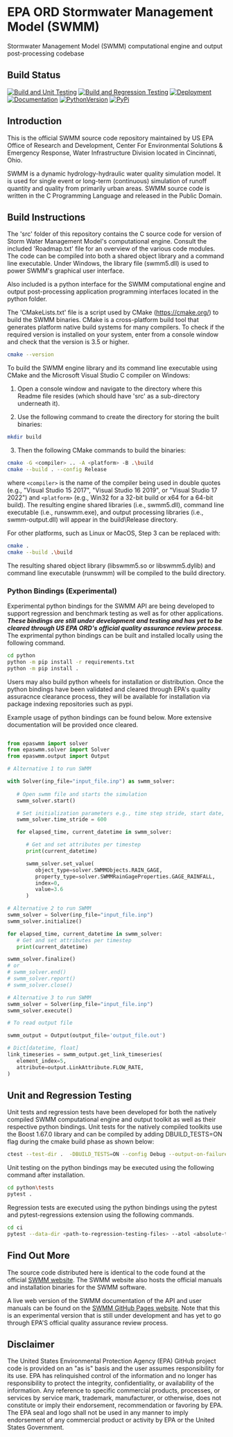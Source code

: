 EPA ORD Stormwater Management Model (SWMM)
==========================================

Stormwater Management Model (SWMM) computational engine and output post-processing codebase

## Build Status
[![Build and Unit Testing](https://github.com/USEPA/Stormwater-Management-Model/actions/workflows/build-and-test.yml/badge.svg)](https://github.com/USEPA/Stormwater-Management-Model/actions/workflows/build-and-test.yml)
[![Build and Regression Testing](https://github.com/USEPA/Stormwater-Management-Model/actions/workflows/build-and-test.yml/badge.svg)](https://github.com/USEPA/Stormwater-Management-Model/actions/workflows/build-and-test.yml)
[![Deployment](https://github.com/USEPA/Stormwater-Management-Model/actions/workflows/build-and-test.yml/badge.svg)](https://github.com/USEPA/Stormwater-Management-Model/actions/workflows/build-and-test.yml)
[![Documentation](https://github.com/USEPA/Stormwater-Management-Model/actions/workflows/build-and-test.yml/badge.svg?branch=docs)](https://github.com/USEPA/Stormwater-Management-Model/actions/workflows/build-and-test.yml)
[![PythonVersion](https://img.shields.io/pypi/pyversions/epaswmm.svg)](https://pypi.org/project/epaswmm)
[![PyPi](https://img.shields.io/pypi/v/epaswmm.svg)](https://pypi.org/project/epaswmm)

## Introduction
This is the official SWMM source code repository maintained by US EPA Office of Research and Development, Center For Environmental Solutions & Emergency Response, Water Infrastructure Division located in Cincinnati, Ohio.

SWMM is a dynamic hydrology-hydraulic water quality simulation model. It is used for single event or long-term (continuous) simulation of runoff quantity and quality from primarily urban areas. SWMM source code is written in the C Programming Language and released in the Public Domain.

## Build Instructions

The 'src' folder of this repository contains the C source code for
version of Storm Water Management Model's computational
engine. Consult the included 'Roadmap.txt' file for an overview of
the various code modules. The code can be compiled into both a shared
object library and a command line executable. Under Windows, the 
library file (swmm5.dll) is used to power SWMM's graphical user
interface.

Also included is a python interface for the SWMM computational engine and output 
post-processing application programming interfaces located in the python folder.

The 'CMakeLists.txt' file is a script used by CMake (https://cmake.org/)
to build the SWMM binaries. CMake is a cross-platform build tool
that generates platform native build systems for many compilers. To
check if the required version is installed on your system, enter from 
a console window and check that the version is 3.5 or higher.

```bash
cmake --version
```

To build the SWMM engine library and its command line executable
using CMake and the Microsoft Visual Studio C compiler on Windows:

1. Open a console window and navigate to the directory where this
   Readme file resides (which should have 'src' as a sub-directory
   underneath it).

2. Use the following command to create the directory for storing the built binaries:

```bash
mkdir build
```

3. Then the following CMake commands to build the binaries:

``` bash
cmake -G <compiler> .. -A <platform> -B .\build
cmake --build . --config Release
```

where `<compiler>` is the name of the compiler being used
in double quotes (e.g., "Visual Studio 15 2017", "Visual Studio 16 2019",
or "Visual Studio 17 2022") and `<platform>` (e.g., Win32 for a 32-bit build 
or x64 for a 64-bit build). The resulting engine shared libraries (i.e., swmm5.dll), command line executable (i.e., runswmm.exe), and output processing libraries (i.e., swmm-output.dll)
will appear in the build\Release directory.

For other platforms, such as Linux or MacOS, Step 3 can be replaced with:

```bash
cmake .
cmake --build .\build
```

The resulting shared object library (libswmm5.so or libswmm5.dylib) and 
command line executable (runswmm) will be compiled to the build directory. 

### Python Bindings (Experimental)

Experimental python bindings for the SWMM API are being developed to support regression and benchmark testing as well as for other applications. _**These bindings are still under development and testing and has yet to be cleared through US EPA ORD's official quality assurance review process**_. The exprimental python bindings can be built and installed locally using the following command.

```bash
cd python
python -m pip install -r requirements.txt
python -m pip install . 
```
Users may also build python wheels for installation or distribution. Once the python bindings
have been validated and cleared through EPA's quality assuracnce clearance process, they will be available for installation via package indexing repositories such as pypi.

Example usage of python bindings can be found below. More extensive documentation will be provided once cleared.

```python

from epaswmm import solver
from epaswmm.solver import Solver 
from epaswmm.output import Output

# Alternative 1 to run SWMM

with Solver(inp_file="input_file.inp") as swmm_solver:
   
   # Open swmm file and starts the simulation
   swmm_solver.start()

   # Set initialization parameters e.g., time step stride, start date, end date etc.
   swmm_solver.time_stride = 600 

   for elapsed_time, current_datetime in swmm_solver:

      # Get and set attributes per timestep
      print(current_datetime)

      swmm_solver.set_value(
         object_type=solver.SWMMObjects.RAIN_GAGE,
         property_type=solver.SWMMRainGageProperties.GAGE_RAINFALL,
         index=0,
         value=3.6
      )

# Alternative 2 to run SWMM
swmm_solver = Solver(inp_file="input_file.inp")
swmm_solver.initialize()

for elapsed_time, current_datetime in swmm_solver:
   # Get and set attributes per timestep
   print(current_datetime)

swmm_solver.finalize()
# or
# swmm_solver.end()
# swmm_solver.report()
# swmm_solver.close()

# Alternative 3 to run SWMM
swmm_solver = Solver(inp_file="input_file.inp")
swmm_solver.execute()

# To read output file

swmm_output = Output(output_file='output_file.out')

# Dict[datetime, float]
link_timeseries = swmm_output.get_link_timeseries(
   element_index=5,
   attribute=output.LinkAttribute.FLOW_RATE,
)

```

## Unit and Regression Testing

Unit tests and regression tests have been developed for both the natively compiled SWMM computational engine and output toolkit as well as their respective python bindings. Unit tests for the natively compiled toolkits use the Boost 1.67.0 library and can be compiled by adding DBUILD_TESTS=ON flag during the cmake build phase as shown below:

```bash
ctest --test-dir .  -DBUILD_TESTS=ON --config Debug --output-on-failure
```

Unit testing on the python bindings may be executed using the following command after installation.

```bash
cd python\tests
pytest .
```

Regression tests are executed using the python bindings using the pytest and pytest-regressions extension using the following commands.

```bash
cd ci
pytest --data-dir <path-to-regression-testing-files> --atol <absolute-tolerance> --rtol <relative-tolerance> --benchmark-compare --benchmark-json=PATH
```

## Find Out More
The source code distributed here is identical to the code found at the official [SWMM website](https://www.epa.gov/water-research/storm-water-management-model-swmm).
The SWMM website also hosts the official manuals and installation binaries for the SWMM software. 

A live web version of the SWMM documentation of the API and user manuals can be found on the [SWMM GitHub Pages website](https://usepa.github.io/Stormwater-Management-Model). Note that this is an experimental version that is still under development and has yet to go through EPA'S official quality assurance review process.

## Disclaimer 
The United States Environmental Protection Agency (EPA) GitHub project code is provided on an "as is" basis and the user assumes responsibility for its use. EPA has relinquished control of the information and no longer has responsibility to protect the integrity, confidentiality, or availability of the information. Any reference to specific commercial products, processes, or services by service mark, trademark, manufacturer, or otherwise, does not constitute or imply their endorsement, recommendation or favoring by EPA. The EPA seal and logo shall not be used in any manner to imply endorsement of any commercial product or activity by EPA or the United States Government.

